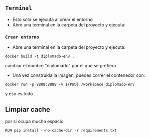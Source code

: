 ## `Terminal`
- Esto solo se ejecuta al crear el entorno
- Abre una terminal en la carpeta del proyecto y ejecuta:
### `Crear entorno`
- Abre una terminal en la carpeta del proyecto y ejecuta:
```terminal
docker build -t diplomado-env .
```
cambiar el nombre "diplomado" por el que se prefiera

- Una vez construida la imagen, puedes correr el contenedor con:
```terminal2
docker run -p 8888:8888 -v ${PWD}:/workspace diplomado-env
```
y eso es todo

## Limpiar cache
por si ocupa mucho espacio
```cache
RUN pip install --no-cache-dir -r requirements.txt